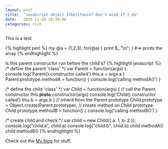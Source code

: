 ```yaml
---
layout: post
title:  "JavaScript object Inheritence? Don't mind if I do"
date:   2015-11-28 10:39:00
categories: rich
---
```

This is a test

{% highlight perl %}
my @a = (1,2,3);
for(@a) {
	print $_."\n";
}
#=> prints the array
{% endhighlight %}

Is this parent constructor run before the child's?
{% highlight javascript %}
/* define the parent 'class' */
var Parent = function(args) {
	console.log('Parent() constructor called')
	this.a = args.a
}
Parent.prototype.methodA = function() {
	console.log('calling methodA()')
}

/* define the child 'class' */
var Child = function(args) {
	// call the Parent constructor
	this.__proto__.constructor(args)
	console.log('Child() constructor called')
	this.b = args.b
}
// inherit from the Parent prototype
Child.prototype = Object.create(Parent.prototype);
// create method on Child prototype
Child.prototype.methodB = function() {
	console.log('calling methodB()')
}

/* create child and check */
var child = new Child({ a: 1, b: 2 });
console.log("child.a", child.a)
console.log("child.b", child.b)
child.methodA()
child.methodB()
{% endhighlight %}

Check out the [My blog](http://blog.richgarner.net) for stuff. 

[jekyll]:      http://jekyllrb.com
[jekyll-gh]:   https://github.com/jekyll/jekyll
[jekyll-help]: https://github.com/jekyll/jekyll-help
